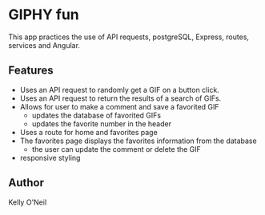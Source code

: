 # GIPHY fun

This app practices the use of API requests, postgreSQL, Express, routes, services and Angular.

## Features

* Uses an API request to randomly get a GIF on a button click.
* Uses an API request to return the results of a search of GIFs.
* Allows for user to make a comment and save a favorited GIF
  * updates the database of favorited GIFs
  * updates the favorite number in the header
* Uses a route for home and favorites page
* The favorites page displays the favorites information from the database
  * the user can update the comment or delete the GIF
* responsive styling

## Author

Kelly O'Neil
